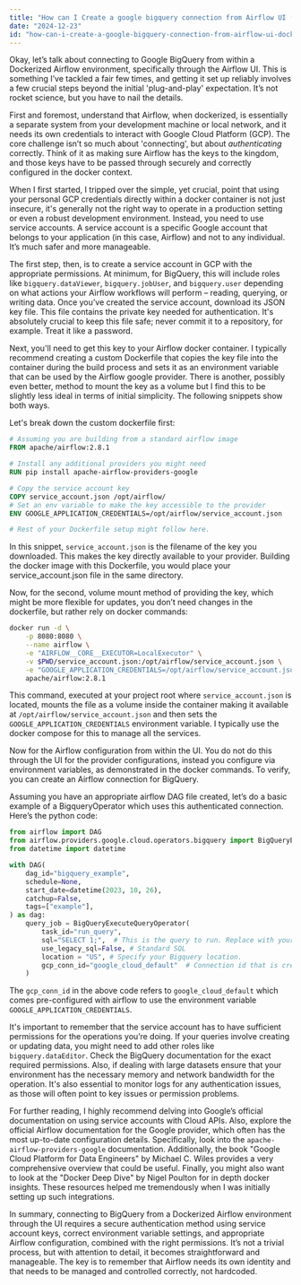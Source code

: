 ```yaml
---
title: "How can I Create a google bigquery connection from Airflow UI (Dockerized)?"
date: "2024-12-23"
id: "how-can-i-create-a-google-bigquery-connection-from-airflow-ui-dockerized"
---
```


Okay, let’s talk about connecting to Google BigQuery from within a Dockerized Airflow environment, specifically through the Airflow UI. This is something I’ve tackled a fair few times, and getting it set up reliably involves a few crucial steps beyond the initial 'plug-and-play' expectation. It’s not rocket science, but you have to nail the details.

First and foremost, understand that Airflow, when dockerized, is essentially a separate system from your development machine or local network, and it needs its own credentials to interact with Google Cloud Platform (GCP). The core challenge isn’t so much about 'connecting', but about *authenticating* correctly. Think of it as making sure Airflow has the keys to the kingdom, and those keys have to be passed through securely and correctly configured in the docker context.

When I first started, I tripped over the simple, yet crucial, point that using your personal GCP credentials directly within a docker container is not just insecure, it's generally not the right way to operate in a production setting or even a robust development environment. Instead, you need to use service accounts. A service account is a specific Google account that belongs to your application (in this case, Airflow) and not to any individual. It’s much safer and more manageable.

The first step, then, is to create a service account in GCP with the appropriate permissions. At minimum, for BigQuery, this will include roles like `bigquery.dataViewer`, `bigquery.jobUser`, and `bigquery.user` depending on what actions your Airflow workflows will perform – reading, querying, or writing data. Once you’ve created the service account, download its JSON key file. This file contains the private key needed for authentication. It's absolutely crucial to keep this file safe; never commit it to a repository, for example. Treat it like a password.

Next, you'll need to get this key to your Airflow docker container. I typically recommend creating a custom Dockerfile that copies the key file into the container during the build process and sets it as an environment variable that can be used by the Airflow google provider. There is another, possibly even better, method to mount the key as a volume but I find this to be slightly less ideal in terms of initial simplicity. The following snippets show both ways.

Let's break down the custom dockerfile first:

```dockerfile
# Assuming you are building from a standard airflow image
FROM apache/airflow:2.8.1

# Install any additional providers you might need
RUN pip install apache-airflow-providers-google

# Copy the service account key
COPY service_account.json /opt/airflow/
# Set an env variable to make the key accessible to the provider
ENV GOOGLE_APPLICATION_CREDENTIALS=/opt/airflow/service_account.json

# Rest of your Dockerfile setup might follow here.
```

In this snippet, `service_account.json` is the filename of the key you downloaded. This makes the key directly available to your provider. Building the docker image with this Dockerfile, you would place your service_account.json file in the same directory.

Now, for the second, volume mount method of providing the key, which might be more flexible for updates, you don’t need changes in the dockerfile, but rather rely on docker commands:
```bash
docker run -d \
    -p 8080:8080 \
    --name airflow \
    -e "AIRFLOW__CORE__EXECUTOR=LocalExecutor" \
    -v $PWD/service_account.json:/opt/airflow/service_account.json \
    -e "GOOGLE_APPLICATION_CREDENTIALS=/opt/airflow/service_account.json" \
    apache/airflow:2.8.1
```

This command, executed at your project root where `service_account.json` is located, mounts the file as a volume inside the container making it available at `/opt/airflow/service_account.json` and then sets the `GOOGLE_APPLICATION_CREDENTIALS` environment variable. I typically use the docker compose for this to manage all the services.

Now for the Airflow configuration from within the UI. You do not do this through the UI for the provider configurations, instead you configure via environment variables, as demonstrated in the docker commands. To verify, you can create an Airflow connection for BigQuery.

Assuming you have an appropriate airflow DAG file created, let’s do a basic example of a BigqueryOperator which uses this authenticated connection. Here’s the python code:

```python
from airflow import DAG
from airflow.providers.google.cloud.operators.bigquery import BigQueryExecuteQueryOperator
from datetime import datetime

with DAG(
    dag_id="bigquery_example",
    schedule=None,
    start_date=datetime(2023, 10, 26),
    catchup=False,
    tags=["example"],
) as dag:
    query_job = BigQueryExecuteQueryOperator(
        task_id="run_query",
        sql="SELECT 1;",  # This is the query to run. Replace with your own SQL.
        use_legacy_sql=False, # Standard SQL
        location = "US", # Specify your Bigquery location.
        gcp_conn_id="google_cloud_default"  # Connection id that is created by airflow
    )
```

The `gcp_conn_id` in the above code refers to `google_cloud_default` which comes pre-configured with airflow to use the environment variable `GOOGLE_APPLICATION_CREDENTIALS`.

It's important to remember that the service account has to have sufficient permissions for the operations you’re doing. If your queries involve creating or updating data, you might need to add other roles like `bigquery.dataEditor`. Check the BigQuery documentation for the exact required permissions. Also, if dealing with large datasets ensure that your environment has the necessary memory and network bandwidth for the operation. It's also essential to monitor logs for any authentication issues, as those will often point to key issues or permission problems.

For further reading, I highly recommend delving into Google’s official documentation on using service accounts with Cloud APIs. Also, explore the official Airflow documentation for the Google provider, which often has the most up-to-date configuration details. Specifically, look into the `apache-airflow-providers-google` documentation. Additionally, the book "Google Cloud Platform for Data Engineers" by Michael C. Wiles provides a very comprehensive overview that could be useful. Finally, you might also want to look at the "Docker Deep Dive" by Nigel Poulton for in depth docker insights. These resources helped me tremendously when I was initially setting up such integrations.

In summary, connecting to BigQuery from a Dockerized Airflow environment through the UI requires a secure authentication method using service account keys, correct environment variable settings, and appropriate Airflow configuration, combined with the right permissions. It’s not a trivial process, but with attention to detail, it becomes straightforward and manageable. The key is to remember that Airflow needs its own identity and that needs to be managed and controlled correctly, not hardcoded.
